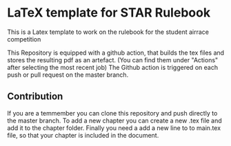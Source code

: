 # LaTeX template for STAR Rulebook

This is a Latex template to work on the rulebook for the student airrace competition

This Repository is equipped with a github action, that builds the tex files and stores the resulting pdf as an artefact. (You can find them under "Actions" after selecting the most recent job)
The Github action is triggered on each push or pull request on the master branch.

## Contribution
If you are a temmember you can clone this repository and push directly to the master branch. 
To add a new chapter you can create a new .tex file and add it to the chapter folder.
Finally you need a add a new line to to main.tex file, so that your chapter is included in the document.  

